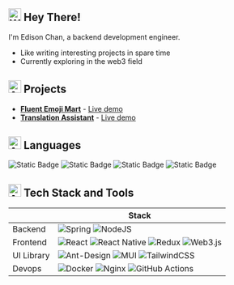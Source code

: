 ## <img src="https://raw.githubusercontent.com/Tarikul-Islam-Anik/Animated-Fluent-Emojis/master/Emojis/Hand%20gestures/Waving%20Hand%20Light%20Skin%20Tone.png" alt="Waving Hand Light Skin Tone" width="25" height="25" /> Hey There! 
I'm Edison Chan, a backend development engineer.

- Like writing interesting projects in spare time
- Currently exploring in the web3 field

## <img src="https://raw.githubusercontent.com/Tarikul-Islam-Anik/Animated-Fluent-Emojis/master/Emojis/Objects/Clipboard.png" alt="Alien" width="25" height="25" /> Projects
- **[Fluent Emoji Mart](https://github.com/HttpStatusOK/fluent-emoji-mart)** - [Live demo](https://fluent-emoji-mart.zqskate.com/)
- **[Translation Assistant](https://github.com/HttpStatusOK/translation-assistant)** - [Live demo](https://translation-assistant.zqskate.com/?apiKey=&apiDomain=)


## <img src="https://raw.githubusercontent.com/Tarikul-Islam-Anik/Animated-Fluent-Emojis/master/Emojis/Hand%20gestures/Writing%20Hand%20Light%20Skin%20Tone.png" alt="Alien" width="25" height="25" /> Languages
![Static Badge](https://img.shields.io/badge/-Java-c74634?logo=openjdk&logoColor=white)
![Static Badge](https://img.shields.io/badge/-Solidity-2a247c?logo=solidity&logoColor=white)
![Static Badge](https://img.shields.io/badge/-JavaScript-323330?logo=javascript&logoColor=white)
![Static Badge](https://img.shields.io/badge/-TypeScript-2e75c1?logo=typescript&logoColor=white)


## <img src="https://raw.githubusercontent.com/Tarikul-Islam-Anik/Animated-Fluent-Emojis/master/Emojis/Objects/Hammer%20and%20Wrench.png" alt="Alien" width="25" height="25" /> Tech Stack and Tools

|  | Stack |
|---|---|
| Backend | ![Spring](https://img.shields.io/badge/SpringBoot-%236DB33F.svg?logo=spring&logoColor=white) ![NodeJS](https://img.shields.io/badge/Node.js-6DA55F?logo=node.js&logoColor=white) |
| Frontend | ![React](https://img.shields.io/badge/React-%2320232a.svg?logo=react&logoColor=%2361DAFB) ![React Native](https://img.shields.io/badge/ReactNative-%2320232a.svg?logo=react&logoColor=%2361DAFB) ![Redux](https://img.shields.io/badge/Redux-%23593d88.svg?logo=redux&logoColor=white) ![Web3.js](https://img.shields.io/badge/Web3.js-F16822?logo=web3.js&logoColor=white) |
| UI Library | ![Ant-Design](https://img.shields.io/badge/-AntDesign-%230170FE?logo=ant-design&logoColor=white) ![MUI](https://img.shields.io/badge/MUI-%230081CB.svg?logo=mui&logoColor=white) ![TailwindCSS](https://img.shields.io/badge/Tailwind-06B6D4?logo=tailwindcss&logoColor=fff) |
| Devops | ![Docker](https://img.shields.io/badge/Docker-%2496ED.svg?logo=docker&logoColor=white) ![Nginx](https://img.shields.io/badge/Nginx-%009639.svg?logo=nginx&logoColor=white) ![GitHub Actions](https://img.shields.io/badge/GithubActions-%232671E5.svg?logo=githubactions&logoColor=white) |

